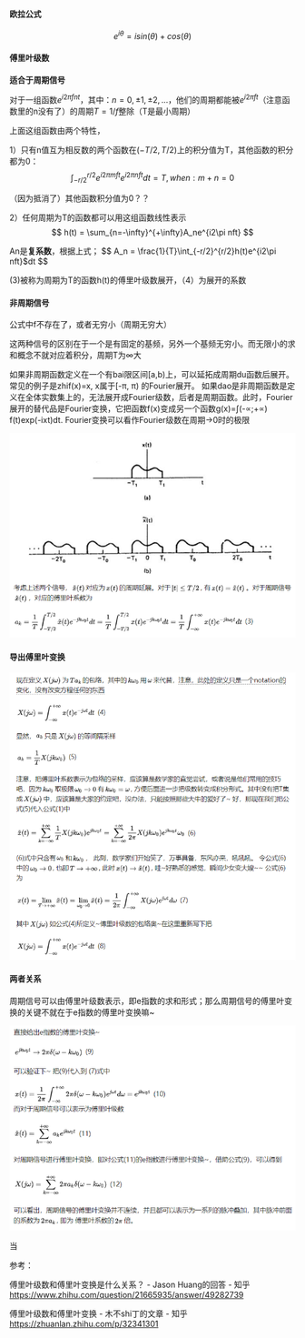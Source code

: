 #### 欧拉公式

$$
e^{i\theta}=isin(\theta)+cos(\theta)
$$

#### 傅里叶级数

**适合于周期信号**

对于一组函数$e^{i2\pi fnt}$，其中：$n=0,\pm 1,\pm 2,...$，他们的周期都能被$e^{i2\pi ft}$（注意函数里的n没有了）的周期$T=1/f$整除（T是最小周期）

上面这组函数由两个特性，

1）只有n值互为相反数的两个函数在$(-T/2, T/2)$上的积分值为T，其他函数的积分都为0：
$$
\int_{-r/2}^{r/2}e^{i2\pi mft}e^{i2\pi nft}dt=T,when:m+n=0
$$

（因为抵消了）其他函数积分值为0？？

2）任何周期为T的函数都可以用这组函数线性表示
$$
h(t) = \sum_{n=-\infty}^{+\infty}A_ne^{i2\pi nft}
$$

An是**复系数**，根据上式；
$$
A_n = \frac{1}{T}\int_{-r/2}^{r/2}h(t)e^{i2\pi nft}$dt
$$

(3)被称为周期为T的函数h(t)的傅里叶级数展开，（4）为展开的系数



#### 非周期信号

公式中f不存在了，或者无穷小（周期无穷大）

这两种信号的区别在于一个是有固定的基频，另外一个基频无穷小。而无限小的求和概念不就对应着积分，周期T为∞大

如果非周期函数定义在一个有bai限区间[a,b)上，可以延拓成周期du函数后展开。常见的例子是zhif(x)=x, x属于[-π, π) 的Fourier展开。
如果dao是非周期函数是定义在全体实数集上的，无法展开成Fourier级数，后者是周期函数。此时，Fourier展开的替代品是Fourier变换，它把函数f(x)变成另一个函数g(x)=∫(-∝;+∝) f(t)exp(-ixt)dt. Fourier变换可以看作Fourier级数在周期->0时的极限

![image-20200816091115407](../imags/image-20200816091115407.png)

#### 导出傅里叶变换

![image-20200816091212251](../imags/image-20200816091212251.png)

#### 两者关系

周期信号可以由傅里叶级数表示，即e指数的求和形式；那么周期信号的傅里叶变换的关键不就在于e指数的傅里叶变换嘛~

![image-20200816091614641](../imags/image-20200816091614641.png)

当



参考：

傅里叶级数和傅里叶变换是什么关系？ - Jason Huang的回答 - 知乎 https://www.zhihu.com/question/21665935/answer/49282739

傅里叶级数和傅里叶变换 - 木不shi丁的文章 - 知乎 https://zhuanlan.zhihu.com/p/32341301